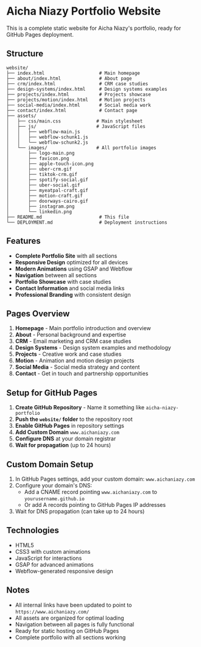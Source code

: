 # Aicha Niazy Portfolio Website

This is a complete static website for Aicha Niazy's portfolio, ready for GitHub Pages deployment.

## Structure

```
website/
├── index.html                    # Main homepage
├── about/index.html              # About page
├── crm/index.html                # CRM case studies
├── design-systems/index.html     # Design systems examples
├── projects/index.html           # Projects showcase
├── projects/motion/index.html    # Motion projects
├── social-media/index.html       # Social media work
├── contact/index.html            # Contact page
├── assets/
│   ├── css/main.css             # Main stylesheet
│   ├── js/                      # JavaScript files
│   │   ├── webflow-main.js
│   │   ├── webflow-schunk1.js
│   │   └── webflow-schunk2.js
│   └── images/                  # All portfolio images
│       ├── logo-main.png
│       ├── favicon.png
│       ├── apple-touch-icon.png
│       ├── uber-crm.gif
│       ├── tiktok-crm.gif
│       ├── spotify-social.gif
│       ├── uber-social.gif
│       ├── myeatpal-craft.gif
│       ├── motion-craft.gif
│       ├── doorways-cairo.gif
│       ├── instagram.png
│       └── linkedin.png
├── README.md                     # This file
└── DEPLOYMENT.md                 # Deployment instructions
```

## Features

- **Complete Portfolio Site** with all sections
- **Responsive Design** optimized for all devices
- **Modern Animations** using GSAP and Webflow
- **Navigation** between all sections
- **Portfolio Showcase** with case studies
- **Contact Information** and social media links
- **Professional Branding** with consistent design

## Pages Overview

1. **Homepage** - Main portfolio introduction and overview
2. **About** - Personal background and expertise
3. **CRM** - Email marketing and CRM case studies
4. **Design Systems** - Design system examples and methodology
5. **Projects** - Creative work and case studies
6. **Motion** - Animation and motion design projects
7. **Social Media** - Social media strategy and content
8. **Contact** - Get in touch and partnership opportunities

## Setup for GitHub Pages

1. **Create GitHub Repository** - Name it something like `aicha-niazy-portfolio`
2. **Push the `website/` folder** to the repository root
3. **Enable GitHub Pages** in repository settings
4. **Add Custom Domain** `www.aichaniazy.com`
5. **Configure DNS** at your domain registrar
6. **Wait for propagation** (up to 24 hours)

## Custom Domain Setup

1. In GitHub Pages settings, add your custom domain: `www.aichaniazy.com`
2. Configure your domain's DNS:
   - Add a CNAME record pointing `www.aichaniazy.com` to `yourusername.github.io`
   - Or add A records pointing to GitHub Pages IP addresses
3. Wait for DNS propagation (can take up to 24 hours)

## Technologies

- HTML5
- CSS3 with custom animations
- JavaScript for interactions
- GSAP for advanced animations
- Webflow-generated responsive design

## Notes

- All internal links have been updated to point to `https://www.aichaniazy.com/`
- All assets are organized for optimal loading
- Navigation between all pages is fully functional
- Ready for static hosting on GitHub Pages
- Complete portfolio with all sections working
